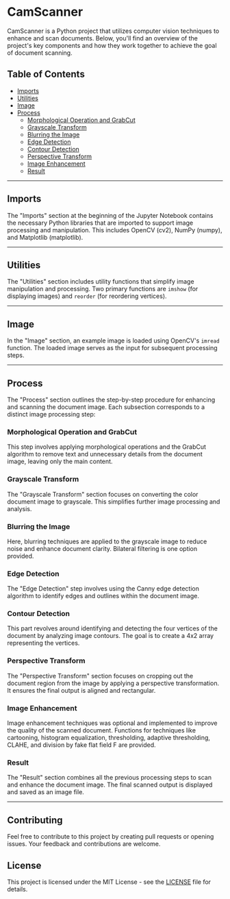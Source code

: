 # CamScanner

CamScanner is a Python project that utilizes computer vision techniques to enhance and scan documents. Below, you'll find an overview of the project's key components and how they work together to achieve the goal of document scanning.

## Table of Contents
- [Imports](Document%20Scanner.ipynb#Imports)
- [Utilities](Document%20Scanner.ipynb#Utilities)
- [Image](Document%20Scanner.ipynb#Image)
- [Process](Document%20Scanner.ipynb#Process)
  - [Morphological Operation and GrabCut](Document%20Scanner.ipynb#Morphological-Operation-and-GrabCut)
  - [Grayscale Transform](Document%20Scanner.ipynb#Grayscale-Transform)
  - [Blurring the Image](Document%20Scanner.ipynb#Blurring-the-Image)
  - [Edge Detection](Document%20Scanner.ipynb#Edge-Detection)
  - [Contour Detection](Document%20Scanner.ipynb#Contour-Detection)
  - [Perspective Transform](Document%20Scanner.ipynb#Perspective-Transform)
  - [Image Enhancement](Document%20Scanner.ipynb#Image-Enhancement)
  - [Result](Document%20Scanner.ipynb#Result)

---

## Imports

The "Imports" section at the beginning of the Jupyter Notebook contains the necessary Python libraries that are imported to support image processing and manipulation. This includes OpenCV (cv2), NumPy (numpy), and Matplotlib (matplotlib).

---

## Utilities

The "Utilities" section includes utility functions that simplify image manipulation and processing. Two primary functions are `imshow` (for displaying images) and `reorder` (for reordering vertices).

---

## Image

In the "Image" section, an example image is loaded using OpenCV's `imread` function. The loaded image serves as the input for subsequent processing steps.

---

## Process

The "Process" section outlines the step-by-step procedure for enhancing and scanning the document image. Each subsection corresponds to a distinct image processing step:

### Morphological Operation and GrabCut

This step involves applying morphological operations and the GrabCut algorithm to remove text and unnecessary details from the document image, leaving only the main content.

### Grayscale Transform

The "Grayscale Transform" section focuses on converting the color document image to grayscale. This simplifies further image processing and analysis.

### Blurring the Image

Here, blurring techniques are applied to the grayscale image to reduce noise and enhance document clarity. Bilateral filtering is one option provided.

### Edge Detection

The "Edge Detection" step involves using the Canny edge detection algorithm to identify edges and outlines within the document image.

### Contour Detection

This part revolves around identifying and detecting the four vertices of the document by analyzing image contours. The goal is to create a 4x2 array representing the vertices.

### Perspective Transform

The "Perspective Transform" section focuses on cropping out the document region from the image by applying a perspective transformation. It ensures the final output is aligned and rectangular.

### Image Enhancement

Image enhancement techniques was optional and implemented to improve the quality of the scanned document. Functions for techniques like cartooning, histogram equalization, thresholding, adaptive thresholding, CLAHE, and division by fake flat field F are provided.

### Result

The "Result" section combines all the previous processing steps to scan and enhance the document image. The final scanned output is displayed and saved as an image file.

---

## Contributing

Feel free to contribute to this project by creating pull requests or opening issues. Your feedback and contributions are welcome.

## License

This project is licensed under the MIT License - see the [LICENSE](LICENSE) file for details.
